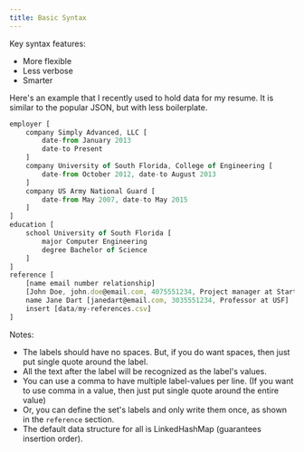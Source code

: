 ```yaml
---
title: Basic Syntax
---
```

Key syntax features:
- More flexible
- Less verbose
- Smarter

Here's an example that I recently used to hold data for my resume. It is similar to the popular JSON, but with less boilerplate.

```javascript
employer [
    company Simply Advanced, LLC [
        date-from January 2013
        date-to Present
    ]
    company University of South Florida, College of Engineering [
        date-from October 2012, date-to August 2013
    ]
    company US Army National Guard [
        date-from May 2007, date-to May 2015
    ]
]
education [
    school University of South Florida [
        major Computer Engineering
        degree Bachelor of Science
    ]
]
reference [
    [name email number relationship]
    [John Doe, john.doe@email.com, 4075551234, Project manager at Startup Co.]
    name Jane Dart [janedart@email.com, 3035551234, Professor at USF]
    insert [data/my-references.csv]
]
```

Notes:
- The labels should have no spaces. But, if you do want spaces, then just put single quote around the label.
- All the text after the label will be recognized as the label's values.
- You can use a comma to have multiple label-values per line. (If you want to use comma in a value, then just put single quote around the entire value)
- Or, you can define the set's labels and only write them once, as shown in the `reference` section.
- The default data structure for all is LinkedHashMap (guarantees insertion order).
